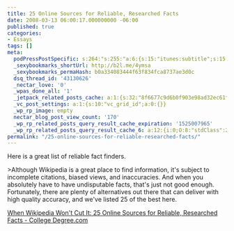 ```yaml
---
title: 25 Online Sources for Reliable, Researched Facts
date: 2008-03-13 06:00:17.000000000 -06:00
published: true
categories:
- Essays
tags: []
meta:
  podPressPostSpecific: s:264:"s:255:"a:6:{s:15:"itunes:subtitle";s:15:"##PostExcerpt##";s:14:"itunes:summary";s:15:"##PostExcerpt##";s:15:"itunes:keywords";s:17:"##WordPressCats##";s:13:"itunes:author";s:10:"##Global##";s:15:"itunes:explicit";s:7:"Default";s:12:"itunes:block";s:7:"Default";}";";
  _sexybookmarks_shortUrl: http://b2l.me/4ymsa
  _sexybookmarks_permaHash: b0a334083444f63f834fca8737ae3d0c
  dsq_thread_id: '43130626'
  _nectar_love: '0'
  _wpas_done_all: '1'
  _jetpack_related_posts_cache: a:1:{s:32:"8f6677c9d6b0f903e98ad32ec61f8deb";a:2:{s:7:"expires";i:1497571599;s:7:"payload";a:3:{i:0;a:1:{s:2:"id";i:45;}i:1;a:1:{s:2:"id";i:1058;}i:2;a:1:{s:2:"id";i:108;}}}}
  _vc_post_settings: a:1:{s:10:"vc_grid_id";a:0:{}}
  _wp_rp_image: empty
  nectar_blog_post_view_count: '170'
  _wp_rp_related_posts_query_result_cache_expiration: '1525007965'
  _wp_rp_related_posts_query_result_cache_6: a:12:{i:0;O:8:"stdClass":2:{s:7:"post_id";s:3:"176";s:5:"score";s:18:"15.548467637764825";}i:1;O:8:"stdClass":2:{s:7:"post_id";s:4:"3232";s:5:"score";s:17:"15.47573234942866";}i:2;O:8:"stdClass":2:{s:7:"post_id";s:4:"1882";s:5:"score";s:17:"15.47573234942866";}i:3;O:8:"stdClass":2:{s:7:"post_id";s:4:"4137";s:5:"score";s:18:"14.737537421526147";}i:4;O:8:"stdClass":2:{s:7:"post_id";s:4:"2774";s:5:"score";s:18:"14.737537421526147";}i:5;O:8:"stdClass":2:{s:7:"post_id";s:4:"1182";s:5:"score";s:18:"14.737537421526147";}i:6;O:8:"stdClass":2:{s:7:"post_id";s:3:"577";s:5:"score";s:18:"14.737537421526147";}i:7;O:8:"stdClass":2:{s:7:"post_id";s:3:"312";s:5:"score";s:18:"14.737537421526147";}i:8;O:8:"stdClass":2:{s:7:"post_id";s:4:"1522";s:5:"score";s:16:"14.1061279325614";}i:9;O:8:"stdClass":2:{s:7:"post_id";s:4:"1266";s:5:"score";s:16:"14.1061279325614";}i:10;O:8:"stdClass":2:{s:7:"post_id";s:4:"2784";s:5:"score";s:18:"11.782059702383707";}i:11;O:8:"stdClass":2:{s:7:"post_id";s:3:"352";s:5:"score";s:18:"11.782059702383707";}}
permalink: "/25-online-sources-for-reliable-researched-facts/"
---
```

<p>Here is a great list of reliable fact finders.</p>
>Although Wikipedia is a great place to find information, it's subject to incomplete citations, biased views, and inaccuracies. And when you absolutely have to have undisputable facts, that's just not good enough. Fortunately, there are plenty of alternatives out there that can deliver with high quality accuracy, and we've listed 25 of the best here.</p></blockquote>
<p><a href="http://www.collegedegree.com/library/financial-aid/25-online-resources-for-reliable-researched-facts" rel="nofollow">When Wikipedia Won't Cut It: 25 Online Sources for Reliable, Researched Facts - College Degree.com</a></p>
